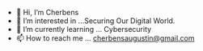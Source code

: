 - 👋 Hi, I’m Cherbens
- 👀 I’m interested in ...Securing Our Digital World.
- 🌱 I’m currently learning ... Cybersecurity
- 📫 How to reach me ... cherbensaugustin@gmail.com

<!---
Cherbens/Cherbens is a ✨ special ✨ repository because its `README.md` (this file) appears on your GitHub profile.
You can click the Preview link to take a look at your changes.
--->
